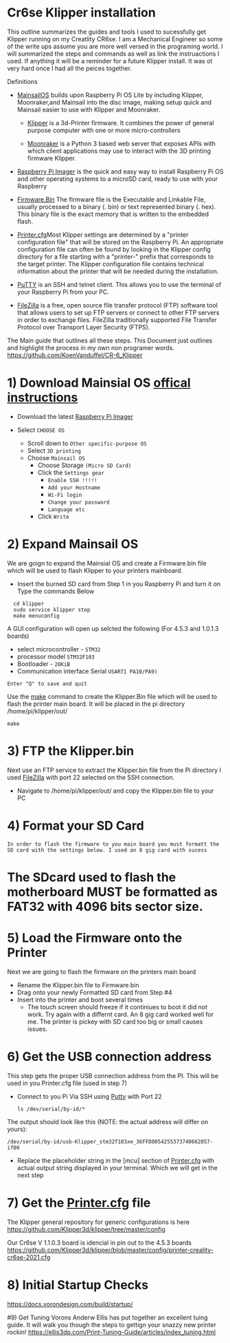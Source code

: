 # Cr6se Klipper installation
This outline summarizes the guides and tools I used to sucessfully get Klipper running on my Creatlity CR6se. I am a Mechanical Engineer so some of the write ups
assume you are more well versed in the programing world. I will summarized the steps and commands as well as link the instruactions I used. If anything it will be 
a reminder for a future Klipper install. It was ot very hard once I had all the peices together.

Definitions
- [MainsailOS](https://docs.mainsail.xyz/) builds upon Raspberry Pi OS Lite by including Klipper,    Moonraker,and Mainsail into the disc image, making setup quick and Mainsail easier to use with    Klipper and Moonraker.

  - [Klipper](https://www.klipper3d.org/) is a 3d-Printer firmware. It combines the power of general purpose computer with one or more micro-controllers

  - [Moonraker](https://moonraker.readthedocs.io/en/latest/) is a Python 3 based web server that exposes APIs with which client applications may use to interact with the 3D printing firmware Klipper.

- [Raspberry Pi Imager](https://www.raspberrypi.com/software/) is the quick and easy way to install Raspberry Pi OS and other operating systems to a microSD card, ready to use with your Raspberry

- [Firmware.Bin](https://stackoverflow.com/questions/40853918/what-are-common-structures-for-firmware-files) The firmware file is the Executable and Linkable File, usually processed to a binary (. bin) or text represented binary (. hex). This binary file is the exact memory that is written to the embedded flash. 

- [Printer.cfg](https://www.klipper3d.org/Installation.html)Most Klipper settings are determined by a "printer configuration file" that will be stored on the Raspberry Pi. An appropriate configuration file can often be found by looking in the Klipper config directory for a file starting with a "printer-" prefix that corresponds to the target printer. The Klipper configuration file contains technical information about the printer that will be needed during the installation.

- [PuTTY](https://www.putty.org/) is an SSH and telnet client. This allows you to use the terminal of your Raspberry Pi from your PC. 

- [FileZilla](https://filezilla-project.org/) is a free, open source file transfer protocol (FTP) software tool that allows users to set up FTP servers or connect to other FTP servers in order to exchange files. FileZilla traditionally supported File Transfer Protocol over Transport Layer Security (FTPS).

The Main guide that outlines all these steps. This Document just outlines and highlight the process in my own non programer words. 
https://github.com/KoenVanduffel/CR-6_Klipper


# 1) Download Mainsial OS [offical instructions](https://docs.mainsail.xyz/setup/mainsailos/pi-imager)
  
- Download the latest [Raspberry Pi Imager](https://www.raspberrypi.com/software/)  

 - Select ```CHOOSE OS``` 
   - Scroll down to ```Other specific-purpose OS```
   - Select ```3D printing```
   - Choose ```Mainsail OS```
      - Choose Storage ```(Micro SD Card)```
      - Click the ```Settings gear```
          - ```Enable SSH !!!!!```
          - ```Add your Hostname```
          - ```Wi-Fi login```
          - ```Change your password```
          - ```Language etc```
      - Click ```Write```
      
 # 2) Expand Mainsail OS
   We are goign to expand the Mainsial OS and create a Firmware.bin file which will be 
   used to flash Klipper to your printers mainboard.
   
  - Insert the burned SD card from Step 1 in you Raspberry Pi and turn it on
  Type the commands Below
  
  ``` 
    cd klipper
    sudo service klipper stop
    make menuconfig 
  ```  
       
A GUI configuration will open up selcted the following (For 4.5.3 and 1.0.1.3 boards)    

 - select microcontroller - ```STM32```
 - processor model ```STM32F103```
 - Bootloader - ```28KiB```
 - Communication interface Serial ```USART1 PA10/PA9)```
 
 ```Enter "Q" to save and quit```
   
   Use the [make](https://forums.raspberrypi.com/viewtopic.php?t=75648) command to create the Klipper.Bin file which will be used to flash the printer main board. It will be placed in the pi directory /home/pi/klipper/out/
   ```
   make
   ```
  
# 3) FTP the Klipper.bin
Next use an FTP service to extract the Klipper.bin file from the Pi directory 
I used [FileZilla](https://filezilla-project.org/) with port 22 selected on the SSH connection.
  - Navigate to /home/pi/klipper/out/ and copy the Klipper.bin file to your PC

# 4) Format your SD Card 
```In order to flash the firmware to you main board you must formatt the SD card with the settings below. I used an 8 gig card with sucess```

#  The SDcard used to flash the motherboard MUST be formatted as FAT32 with 4096 bits sector size.

# 5) Load the Firmware onto the Printer
Next we are going to flash the firmware on the printers main board
  - Rename the Klipper.bin file to Firmware.bin
  - Drag onto your newly Formatted SD card from Step #4
  - Insert into the printer and boot several times
    - The touch screen should freeze if it continiues to boot it did not work. Try again with a         differnt card. An 8 gig card worked well for me. The printer is pickey with SD card too           big or small causes issues. 

# 6) Get the USB connection address
This step gets the proper USB connection address from the PI. This will be used in you Printer.cfg file (used in step 7) 

 - Connect to you Pi Via SSH using [Putty](https://putty.org/) with Port 22

   ```
   ls /dev/serial/by-id/*
   ```

The output should look like this (NOTE: the actual address will differ on yours):

   ```/dev/serial/by-id/usb-Klipper_stm32f103xe_36FFD8054255373740662057-if00```
   
- Replace the placeholder string in the [mcu] section of [Printer.cfg](https://www.klipper3d.org/Installation.html) with actual output string displayed in your terminal. Which we will get in the next step

# 7) Get the [Printer.cfg](https://www.klipper3d.org/Installation.html) file

The Klipper general repository for generic configurations is here https://github.com/Klipper3d/klipper/tree/master/config

Our Cr6se V 1.1.0.3 board is idencial in pin out to the 4.5.3 boards
https://github.com/Klipper3d/klipper/blob/master/config/printer-creality-cr6se-2021.cfg
  

# 8) Initial Startup Checks
https://docs.vorondesign.com/build/startup/

#9) Get Tuning
Vorons Anderw Ellis has put together an excellent tuing guide. It will walk you though the steps to gettign your snazzy new printer rockin!
https://ellis3dp.com/Print-Tuning-Guide/articles/index_tuning.html


   

     
 
  
